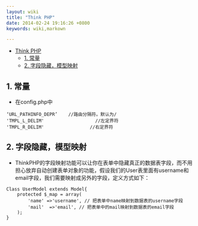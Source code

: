 ```yaml
---
layout: wiki
title: "Think PHP"
date: 2014-02-24 19:16:26 +0800
keywords: wiki,markown

---
```


<div class="toc" markdown="1">

*   [Think PHP](#toc1)
    *   [1. 常量](#toc_1.1)
    *	[2. 字段隐藏，模型映射](#toc_1.2)


</div><div class="neirong" markdown="1">



<h2 id="toc_1.1">1. 常量</h2>

*	在config.php中 

```
‘URL_PATHINFO_DEPR’    //路由分隔符。默认为/
'TMPL_L_DELIM'                   //左定界符
'TMPL_R_DELIM'                 //右定界符
```

<h2 id="toc_1.1">2. 字段隐藏，模型映射</h2>

*	ThinkPHP的字段映射功能可以让你在表单中隐藏真正的数据表字段，而不用担心放弃自动创建表单对象的功能，假设我们的User表里面有username和email字段，我们需要映射成另外的字段，定义方式如下：  

```
Class UserModel extends Model{
    protected $_map = array(
        'name' =>'username', // 把表单中name映射到数据表的username字段
        'mail'  =>'email', // 把表单中的mail映射到数据表的email字段
    );
}
```

